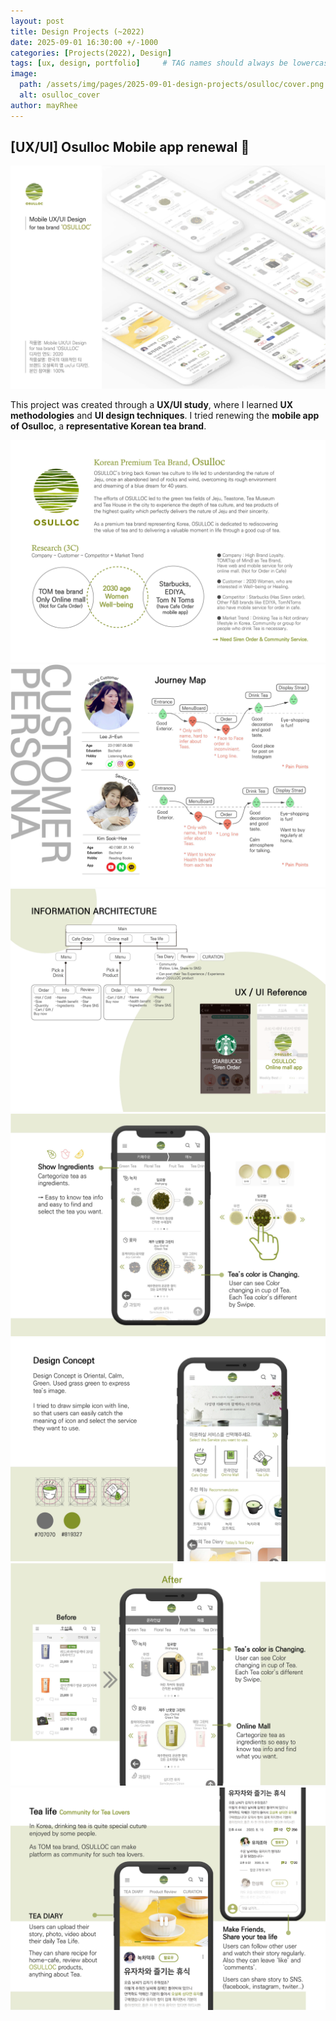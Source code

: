 ```yaml
---
layout: post
title: Design Projects (~2022)
date: 2025-09-01 16:30:00 +/-1000
categories: [Projects(2022), Design]
tags: [ux, design, portfolio]     # TAG names should always be lowercase
image:
  path: /assets/img/pages/2025-09-01-design-projects/osulloc/cover.png
  alt: osulloc_cover
author: mayRhee
---
```


## [UX/UI] Osulloc Mobile app renewal 🍵

![cover](/assets/img/pages/2025-09-01-design-projects/osulloc/cover.png)

This project was created through a **UX/UI study**, where I learned **UX methodologies** and **UI design techniques**.
I tried renewing the **mobile app of Osulloc**, a **representative Korean tea brand**.

![1](/assets/img/pages/2025-09-01-design-projects/osulloc/1.png)
![2](/assets/img/pages/2025-09-01-design-projects/osulloc/2.png)
![3](/assets/img/pages/2025-09-01-design-projects/osulloc/3.png)
![4](/assets/img/pages/2025-09-01-design-projects/osulloc/4.png)
![5](/assets/img/pages/2025-09-01-design-projects/osulloc/5.png)
![6](/assets/img/pages/2025-09-01-design-projects/osulloc/6.png)
![7](/assets/img/pages/2025-09-01-design-projects/osulloc/7.png)
